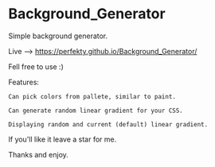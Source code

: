 # Background_Generator
Simple background generator.

Live --> https://perfekty.github.io/Background_Generator/

Fell free to use :)

Features:

`Can pick colors from pallete, similar to paint.`

`Can generate random linear gradient for your CSS.`

`Displaying random and current (default) linear gradient.`

If you'll like it leave a star for me.

Thanks and enjoy.
